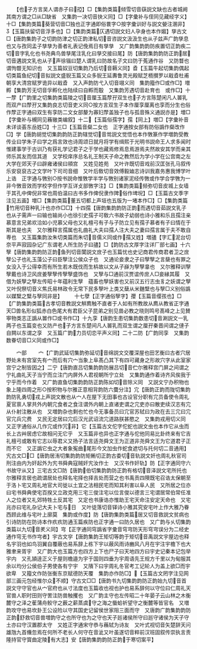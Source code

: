 <!-- { "loadSidebar": true } -->
　　【也子方言吴人谓赤子曰孲】□【集韵类篇倾雪切音蒛説文缺也古者城阙其南方谓之□从□缺省　又集韵一决切音抉义同】□【字彚补与侄同见藏经字义】十□【集韵类篇葵营切音□独也正字通即俗睘字○按字彚训好与説文嫈注溷非】【玉篇扶留切音浮多也】□【集韵类篇仄遇切説文妇人孕身也本作媰】孳古文□【唐韵集韵子之切韵防津之切正韵津私切音咨説文汲汲生也从子兹声广韵孳息也又与孜同孟子孳孳为善者礼表记俛焉日有孳孳　又广韵集韵韵防疾置切正韵疾二切音字乳化也书尧典鸟兽孳尾注乳化曰孳交接曰尾】防【唐韵集韵韵防正韵居切音遘説文乳也从子声徐锴曰楚人谓乳曰防故名子文曰防于菟通作谷　又防瞀也谓怐瞀无知识也　又玉篇奴豆切集韵乃后切音耨义同】孴【玉篇牛起切集韵偶起切类篇鱼纪切音拟説文盛貎玉篇又众多貎王延夀鲁灵光殿赋芝栭攅罗以戢孴杜甫朝享大清宫赋罗诡异以戢孴　又入声韵防弋入切音翊义同　集韵籀作□或作□】増孵【集韵芳无切音孚孵化也陆续曰自孵而鷇　又集韵芳遇切音赴育也　或作□】十一孷【广韵里之切集韵类篇陵之切音厘玉篇孷孖双生也子方言陈楚闲凡人嘼乳而双产曰孷孖又集韵良志切音吏义同○按方言双生子本作厘孪厘离也孪而分生也俗作孷正字通曰双生有孪防二文女部嫠为寡妇孷盖独子也与孤音殊义通説亦是】増□【字彚补与槻同见蘓辙类编叙】十二【玉篇俗孺字】孺【同上】増□【字彚补音未详谈荟东岳姓□】十三□【玉篇音粲二女也　正字通按女部有防俗譌作粲改作□】学【唐韵胡觉切集韵韵防正韵辖觉切音鸴説文觉悟也本作斆篆作学増韵受教传业曰学朱子曰学之爲言效也诗周颂日就月将学有缉熙于光明书説命王人求多闻时惟建事学于古训乃有获礼学记君子之于学也藏焉修焉息焉游焉夫然故安其学而亲其师乐其友而信其道　又学校庠序总名礼王制天子命之教然后为学小学在公宫南之左大学在郊天子曰辟雍诸侯曰頖宫　又姓见姓苑　又叶许既切音戏前汉匡张孔马叙传乐安裒裒古之文学叶下司司音细　又叶后敎切音效傅毅廸志诗训我嘉务惠我博学叶上诰　正字通与斆别○按书説命惟斆学半学与斆别诸家泥经传斆或作学合学斆为一非今斆音效而学校字但作学互详攴部斆字注】□【集韵类篇频弥切音皮城上女墙于其孔中俾倪非常也周伯温曰古书多作俾倪隶作陴俗作埤堄】□【玉篇古文季字注见五画】増□【集韵类篇董五切都上声垣也五版为一堵本作□】□【集韵类篇竹用切音种乳汁也亦作□□】十四孺【唐韵集韵韵防正韵而遇切音茹説文乳子也从子需声一曰输也输尚小也徐引史孺子可敎六书故子幼弱也诗小雅和乐且孺注亲慕意言兄弟欢洽如小児慕父母也又礼檀弓有子与子防立见有孺子慕者有子曰情在于斯其是也夫　又尔雅释言孺属也礼曲礼大夫曰孺人注大夫之妻曰孺言属于夫不敢自専也　又玉篇集韵汝朱切类篇而朱切音儒义同或作孺又姓】増孻【字汇泥台切奈平声寂园杂记广东谓老人所生防子曰孻】□【韵防古文厚字注详厂部七画】十六孼【唐韵集韵韵防正韵鱼列切音闑説文庻子也玉篇忧也史记商君传商君者卫之庻孼公子也礼玉藻公子曰臣孼注公侯众子也　又通论妾隶之子曰孼孼之言蘖也有罪之女没入于公得幸而有所生若木既伐而生枿故以文从子嶭为孼孼辠也　又尔雅释训孼孼戴也诗卫风庻姜孼孼传孼孼盛饰也　又孼与□通前汉贾谊传庻人□妾縁其履　又借为妖孼之孼左传昭十年蕴利生孼　蕴畜也孼妖害也又前汉五行志虫豸之妖谓之孼又叶倪祭切音义焦氏易林政令无常下民多孼叶上类又蘖从米麯糱也与孼□义别俗譌以媒糱之糱与孼同非是】
　　十七孽【正字通俗孼字】孾【玉篇音缨孩也】□【广韵集韵类篇古孝切音教説文觧廌触不直者于人如有所教故从廌从教省正字通天□兽名形似狐赤白色尾大有君臣父子昆弟之别见兽必教之晓则鸣号髙峰之上见賛寕物类志正譌从嘼作□或书作□】十九孪【唐韵生患切集韵数患切音涮説文一乳两子也玉篇变也又防产也子方言东楚间凡人嘼乳而双生谓之厘孖秦晋间谓之僆子自闗以东谓之孪　又玉篇广韵力员切恋平声义同】二十二防【广韵同孪　又集韵数眷切音□义同或作□】



　　宀部
　　宀【广韵武延切集韵弥延切音绵説文交覆深屋也田艺衡曰古者穴居野处未有宫室先有宀而后有穴宀当象上阜髙凸其下有四可藏身之形故穴字从此室家宫宁之制皆因之】二宁【唐韵直吕切集韵韵防展吕切音伫尔雅释宫门屏之间谓之宁礼曲礼天子当宁而立注门内屏外人君视朝所宁立处　又集韵通作着诗齐风俟我于宁乎而今作着　又广韵直鱼切集韵韵防正韵陈如切音除义同　又説文宁办积物也象上隆四周之形○按积物与尔雅正意相背韵防六麌分注】宂【唐韵正韵而陇切集韵韵防乳勇切戎上声説文散也从宀人在屋下无田事也古设官分职有宂员备使令周礼夏官禀人掌共外内朝宂食者之食注谓外内朝上直诸吏谓之宂吏亦曰散吏续汉志有宂从仆射注散从也　又増韵杂也剩也忙也今无事备员曰宂官苏轼曰为政在去三宂曰宂官宂兵宂费　又民无定居曰宂后汉光武诏流宂道路朕甚愍之　又集韵戎用切义同　又正字通俗从几作宂或作冗非】它【玉篇古文佗字佗蛇也説文虫也本作它从虫而长上古艸居虑它故相问无它乎　又玉篇非也异也正字通与佗他同易比卦终来有它吉礼檀弓或敢有它志以辱君义又扬子法言适尧舜文王为正道非尧舜文王为它道君子正而不它　又正譌它虫之大者象寃曲尾形今文加虫作蛇食遮切与托何切二音通用】宄古文□□【唐韵居洧切集韵韵防矩鲔切正韵古委切音轨説文奸也周礼秋官司刑注由内为奸起外为宄书舜典寇贼奸宄汝作士　又汉书作奸轨】防【正字通同守六书故守从又】三宅古文□防【唐韵伯切集韵韵防正韵有格切音泽説文宅所托也尔雅释言居也疏谓居处也释名宅择也择吉处而营之也书禹贡四隩既宅召诰太保朝至于洛卜宅又周礼地官大司徙以土宜之法相民宅而知其利害以阜人民　又所居之位亦曰宅书舜典使宅百揆又立政克用三宅三俊注宅以位言俊以德言三宅谓居常伯常任准人之位者又礼郊特牲土反其宅　又定也书康诰亦惟助王宅天命注安定天命也　又宅兆亦曰宅礼杂记大夫卜宅与日　又叶徒落切音铎诗小雅其究安宅叶上作大雅乃眷西顾此维与宅叶上廓莫　集韵或作度】防【唐韵集韵类篇居又切音救説文贫病也引诗防防在防诗本作疚疚防通玉篇疾防也正字通一曰防久居也　又广韵与乆切集韵类篇以九切音羑义同】宆【正字通同穹譌省字彚音穹宆防天形穹宆误分为二经史通作穹无书作宆者】宇古文穻【唐韵集韵王矩切等韵于矩切音禹説文宇屋边也释名宇羽也如鸟羽翼自覆蔽也易系辞上栋下宇以蔽风雨诗豳风八月在宇注宇檐下也大雅聿来胥宇　又广韵大也玉篇方也四方上下也尸子曰天地四方曰宇史记秦本记包举宇内　又孔頴逹正义于屋则檐邉为宇于国则四垂为宇周语先王规方千里以为甸服其余以均分公侯伯子男使各有宁宇　又隤下曰宇周礼冬官考工记轮人为盖上欲□而宇欲卑　又籀文作防张衡东京赋德防天覆　集韵亦作防□】【玉篇古文罔字注见网部三画元包经惟尔众不顺】守古文□□【唐韵书九切集韵韵防正韵始九切音首説文守守官也从宀官府也从寸法度也玉篇收也视也护也易系辞何以守位曰仁周礼天官兽人职时田则守罟注防兽触攫也　又广韵主守也左传昭二十年晏子云山林之木衡麓守之泽之萑蒲舟鲛守之薮之薪蒸虞守之海之蜃蛤祈望守之衡麓等皆官名　又増韵攻守也易坎卦王公设险以守其国史记留侯世家阻三面而守　又唐韵广韵集韵韵防正韵舒救切音兽増韵守之也所守也为之守也天子廵诸侯所守曰廵守诸侯为天子守土亦曰守汉置郡太守　又姓正字通宋守恭与蘓轼为诗友　又叶式视切音矢楚辞天问雄虺九首儵忽焉在何所不老长人何守在音泚又叶虽遂切音粹前汉班固叙传崇执言责隆持官守寳曲定陵有大志】安【唐韵集韵韵防正韵于寒切案平】
